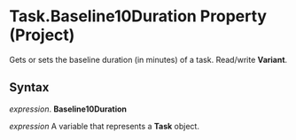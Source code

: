 
# Task.Baseline10Duration Property (Project)

Gets or sets the baseline duration (in minutes) of a task. Read/write  **Variant**.


## Syntax

 _expression_. **Baseline10Duration**

 _expression_ A variable that represents a **Task** object.

